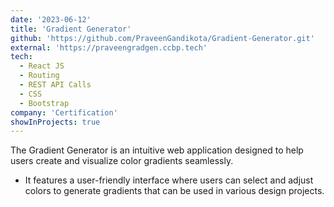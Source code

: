 ```yaml
---
date: '2023-06-12'
title: 'Gradient Generator'
github: 'https://github.com/PraveenGandikota/Gradient-Generator.git'
external: 'https://praveengradgen.ccbp.tech'
tech:
  - React JS
  - Routing
  - REST API Calls
  - CSS
  - Bootstrap
company: 'Certification'
showInProjects: true
---
```


The Gradient Generator is an intuitive web application designed to help users create and visualize color gradients seamlessly. 
- It features a user-friendly interface where users can select and adjust colors to generate gradients that can be used in various design projects.